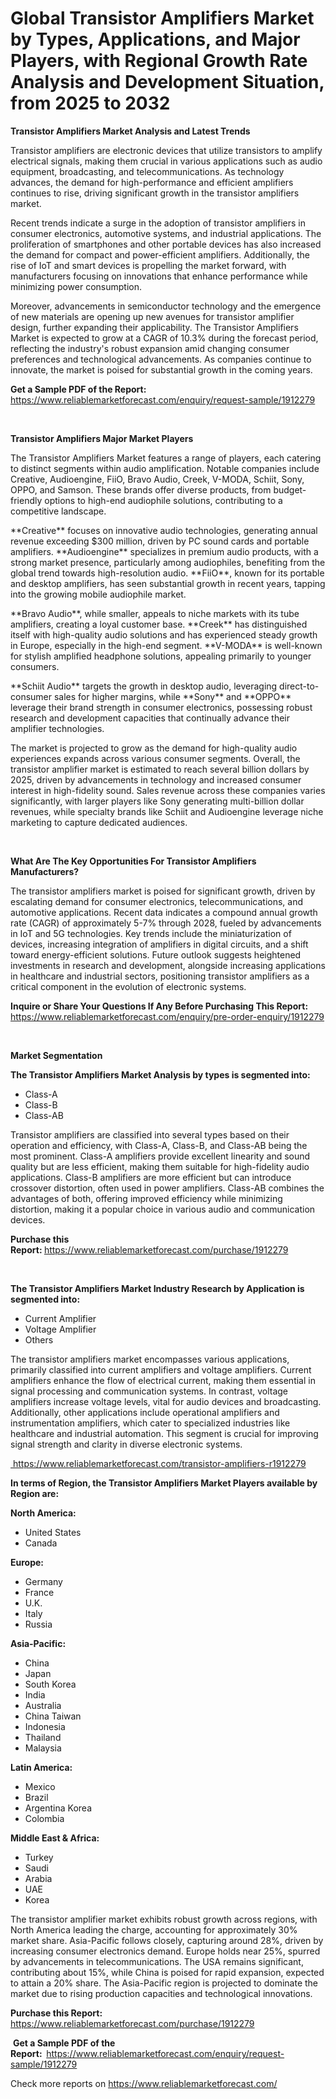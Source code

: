 <p><h1>Global Transistor Amplifiers Market by Types, Applications, and Major Players, with Regional Growth Rate Analysis and Development Situation, from 2025 to 2032</h1></p><p><strong>Transistor Amplifiers Market Analysis and Latest Trends</strong></p>
<p><p>Transistor amplifiers are electronic devices that utilize transistors to amplify electrical signals, making them crucial in various applications such as audio equipment, broadcasting, and telecommunications. As technology advances, the demand for high-performance and efficient amplifiers continues to rise, driving significant growth in the transistor amplifiers market.</p><p>Recent trends indicate a surge in the adoption of transistor amplifiers in consumer electronics, automotive systems, and industrial applications. The proliferation of smartphones and other portable devices has also increased the demand for compact and power-efficient amplifiers. Additionally, the rise of IoT and smart devices is propelling the market forward, with manufacturers focusing on innovations that enhance performance while minimizing power consumption.</p><p>Moreover, advancements in semiconductor technology and the emergence of new materials are opening up new avenues for transistor amplifier design, further expanding their applicability. The Transistor Amplifiers Market is expected to grow at a CAGR of 10.3% during the forecast period, reflecting the industry's robust expansion amid changing consumer preferences and technological advancements. As companies continue to innovate, the market is poised for substantial growth in the coming years.</p></p>
<p><strong>Get a Sample PDF of the Report:&nbsp;</strong> <a href="https://www.reliablemarketforecast.com/enquiry/request-sample/1912279?utm_campaign=2478&utm_medium=2&utm_source=Github&utm_content=ia&utm_term=11022025&utm_id=transistor-amplifiers">https://www.reliablemarketforecast.com/enquiry/request-sample/1912279</a></p>
<p>&nbsp;</p>
<p><strong>Transistor Amplifiers Major Market Players</strong></p>
<p><p>The Transistor Amplifiers Market features a range of players, each catering to distinct segments within audio amplification. Notable companies include Creative, Audioengine, FiiO, Bravo Audio, Creek, V-MODA, Schiit, Sony, OPPO, and Samson. These brands offer diverse products, from budget-friendly options to high-end audiophile solutions, contributing to a competitive landscape.</p><p>**Creative** focuses on innovative audio technologies, generating annual revenue exceeding $300 million, driven by PC sound cards and portable amplifiers. **Audioengine** specializes in premium audio products, with a strong market presence, particularly among audiophiles, benefiting from the global trend towards high-resolution audio. **FiiO**, known for its portable and desktop amplifiers, has seen substantial growth in recent years, tapping into the growing mobile audiophile market.</p><p>**Bravo Audio**, while smaller, appeals to niche markets with its tube amplifiers, creating a loyal customer base. **Creek** has distinguished itself with high-quality audio solutions and has experienced steady growth in Europe, especially in the high-end segment. **V-MODA** is well-known for stylish amplified headphone solutions, appealing primarily to younger consumers.</p><p>**Schiit Audio** targets the growth in desktop audio, leveraging direct-to-consumer sales for higher margins, while **Sony** and **OPPO** leverage their brand strength in consumer electronics, possessing robust research and development capacities that continually advance their amplifier technologies. </p><p>The market is projected to grow as the demand for high-quality audio experiences expands across various consumer segments. Overall, the transistor amplifier market is estimated to reach several billion dollars by 2025, driven by advancements in technology and increased consumer interest in high-fidelity sound. Sales revenue across these companies varies significantly, with larger players like Sony generating multi-billion dollar revenues, while specialty brands like Schiit and Audioengine leverage niche marketing to capture dedicated audiences.</p></p>
<p>&nbsp;</p>
<p><strong>What Are The Key Opportunities For Transistor Amplifiers Manufacturers?</strong></p>
<p><p>The transistor amplifiers market is poised for significant growth, driven by escalating demand for consumer electronics, telecommunications, and automotive applications. Recent data indicates a compound annual growth rate (CAGR) of approximately 5-7% through 2028, fueled by advancements in IoT and 5G technologies. Key trends include the miniaturization of devices, increasing integration of amplifiers in digital circuits, and a shift toward energy-efficient solutions. Future outlook suggests heightened investments in research and development, alongside increasing applications in healthcare and industrial sectors, positioning transistor amplifiers as a critical component in the evolution of electronic systems.</p></p>
<p><strong>Inquire or Share Your Questions If Any Before Purchasing This Report:</strong> <a href="https://www.reliablemarketforecast.com/enquiry/pre-order-enquiry/1912279?utm_campaign=2478&utm_medium=2&utm_source=Github&utm_content=ia&utm_term=11022025&utm_id=transistor-amplifiers">https://www.reliablemarketforecast.com/enquiry/pre-order-enquiry/1912279</a></p>
<p>&nbsp;</p>
<p><strong>Market Segmentation</strong></p>
<p><strong>The Transistor Amplifiers Market Analysis by types is segmented into:</strong></p>
<p><ul><li>Class-A</li><li>Class-B</li><li>Class-AB</li></ul></p>
<p><p>Transistor amplifiers are classified into several types based on their operation and efficiency, with Class-A, Class-B, and Class-AB being the most prominent. Class-A amplifiers provide excellent linearity and sound quality but are less efficient, making them suitable for high-fidelity audio applications. Class-B amplifiers are more efficient but can introduce crossover distortion, often used in power amplifiers. Class-AB combines the advantages of both, offering improved efficiency while minimizing distortion, making it a popular choice in various audio and communication devices.</p></p>
<p><strong>Purchase this Report:&nbsp;</strong><a href="https://www.reliablemarketforecast.com/purchase/1912279?utm_campaign=2478&utm_medium=2&utm_source=Github&utm_content=ia&utm_term=11022025&utm_id=transistor-amplifiers">https://www.reliablemarketforecast.com/purchase/1912279</a></p>
<p>&nbsp;</p>
<p><strong>The Transistor Amplifiers Market Industry Research by Application is segmented into:</strong></p>
<p><ul><li>Current Amplifier</li><li>Voltage Amplifier</li><li>Others</li></ul></p>
<p><p>The transistor amplifiers market encompasses various applications, primarily classified into current amplifiers and voltage amplifiers. Current amplifiers enhance the flow of electrical current, making them essential in signal processing and communication systems. In contrast, voltage amplifiers increase voltage levels, vital for audio devices and broadcasting. Additionally, other applications include operational amplifiers and instrumentation amplifiers, which cater to specialized industries like healthcare and industrial automation. This segment is crucial for improving signal strength and clarity in diverse electronic systems.</p></p>
<p><a href="https://www.reliablemarketforecast.com/transistor-amplifiers-r1912279?utm_campaign=2478&utm_medium=2&utm_source=Github&utm_content=ia&utm_term=11022025&utm_id=transistor-amplifiers">&nbsp;https://www.reliablemarketforecast.com/transistor-amplifiers-r1912279</a></p>
<p><strong>In terms of Region, the Transistor Amplifiers Market Players available by Region are:</strong></p>
<p>
    <p> <strong> North America: </strong>
        <ul>
            <li>United States</li>
            <li>Canada</li>
        </ul>
        </p> 
    <p> <strong> Europe: </strong>
        <ul>
            <li>Germany</li>
            <li>France</li>
            <li>U.K.</li>
            <li>Italy</li>
            <li>Russia</li>
        </ul>
        </p> 
    <p> <strong> Asia-Pacific: </strong>
        <ul>
            <li>China</li>
            <li>Japan</li>
            <li>South Korea</li>
            <li>India</li>
            <li>Australia</li>
            <li>China Taiwan</li>
            <li>Indonesia</li>
            <li>Thailand</li>
            <li>Malaysia</li>
        </ul>
        </p> 
    <p> <strong> Latin America: </strong>
        <ul>
            <li>Mexico</li>
            <li>Brazil</li>
            <li>Argentina Korea</li>
            <li>Colombia</li>
        </ul>
        </p> 
    <p> <strong> Middle East & Africa: </strong>
        <ul>
            <li>Turkey</li>
            <li>Saudi</li>
            <li>Arabia</li>
            <li>UAE</li>
            <li>Korea</li>
        </ul>
    </p>
    </p>
<p><p>The transistor amplifier market exhibits robust growth across regions, with North America leading the charge, accounting for approximately 30% market share. Asia-Pacific follows closely, capturing around 28%, driven by increasing consumer electronics demand. Europe holds near 25%, spurred by advancements in telecommunications. The USA remains significant, contributing about 15%, while China is poised for rapid expansion, expected to attain a 20% share. The Asia-Pacific region is projected to dominate the market due to rising production capacities and technological innovations.</p></p>
<p><strong>Purchase this Report: </strong><a href="https://www.reliablemarketforecast.com/purchase/1912279?utm_campaign=2478&utm_medium=2&utm_source=Github&utm_content=ia&utm_term=11022025&utm_id=transistor-amplifiers">https://www.reliablemarketforecast.com/purchase/1912279</a></p>
<p>&nbsp;<strong>Get a Sample PDF of the Report:&nbsp;&nbsp;</strong><a href="https://www.reliablemarketforecast.com/enquiry/request-sample/1912279?utm_campaign=2478&utm_medium=2&utm_source=Github&utm_content=ia&utm_term=11022025&utm_id=transistor-amplifiers">https://www.reliablemarketforecast.com/enquiry/request-sample/1912279</a></p>
<p><strong></strong></p>
<p>Check more reports on <a href="https://www.reliablemarketforecast.com/?utm_campaign=2478&utm_medium=2&utm_source=Github&utm_content=ia&utm_term=11022025&utm_id=transistor-amplifiers">https://www.reliablemarketforecast.com/</a></p>